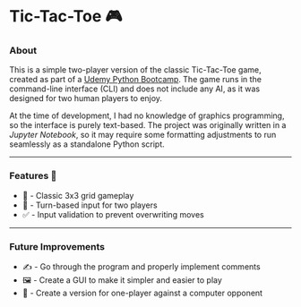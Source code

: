 # Tic-Tac-Toe 🎮

### About
This is a simple two-player version of the classic Tic-Tac-Toe game, created as part of a [Udemy Python Bootcamp](https://www.udemy.com/course/complete-python-bootcamp/?kw=python+hero&src=sac). The game runs in the command-line interface (CLI) and does not include any AI, as it was designed for two human players to enjoy.

At the time of development, I had no knowledge of graphics programming, so the interface is purely text-based. The project was originally written in a *Jupyter Notebook*, so it may require some formatting adjustments to run seamlessly as a standalone Python script.

---
### Features 🧐
- 🎲 - Classic 3x3 grid gameplay
- 👥 - Turn-based input for two players
- ✅ - Input validation to prevent overwriting moves

---
### Future Improvements
- ✍️ - Go through the program and properly implement comments
- 🖼️ - Create a GUI to make it simpler and easier to play
- 🤖 - Create a version for one-player against a computer opponent
